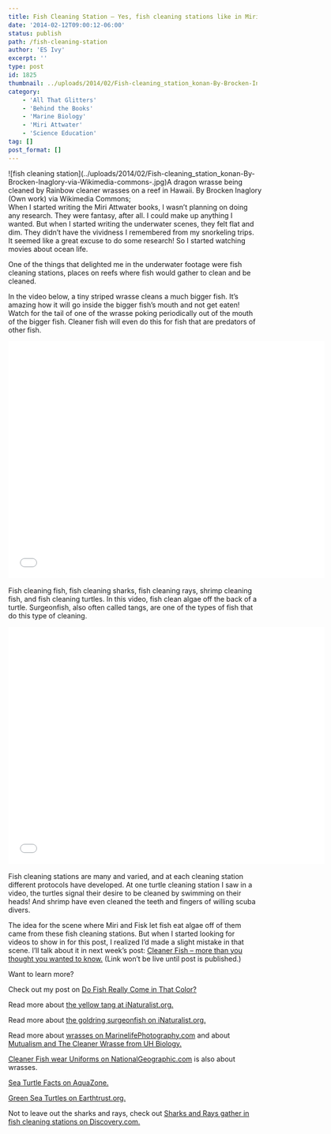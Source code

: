 ```yaml
---
title: Fish Cleaning Station – Yes, fish cleaning stations like in Miri Attwater and All That Glitters really exist
date: '2014-02-12T09:00:12-06:00'
status: publish
path: /fish-cleaning-station
author: 'ES Ivy'
excerpt: ''
type: post
id: 1825
thumbnail: ../uploads/2014/02/Fish-cleaning_station_konan-By-Brocken-Inaglory-via-Wikimedia-commons-150x150.jpg
category:
    - 'All That Glitters'
    - 'Behind the Books'
    - 'Marine Biology'
    - 'Miri Attwater'
    - 'Science Education'
tag: []
post_format: []
---
```

<div class="wp-caption alignleft" id="attachment_1817" style="width: 522px">![fish cleaning station](../uploads/2014/02/Fish-cleaning_station_konan-By-Brocken-Inaglory-via-Wikimedia-commons-.jpg)A dragon wrasse being cleaned by Rainbow cleaner wrasses on a reef in Hawaii. By Brocken Inaglory (Own work) via Wikimedia Commons;

</div>When I started writing the Miri Attwater books, I wasn’t planning on doing any research. They were fantasy, after all. I could make up anything I wanted. But when I started writing the underwater scenes, they felt flat and dim. They didn’t have the vividness I remembered from my snorkeling trips. It seemed like a great excuse to do some research! So I started watching movies about ocean life.

One of the things that delighted me in the underwater footage were fish cleaning stations, places on reefs where fish would gather to clean and be cleaned.

In the video below, a tiny striped wrasse cleans a much bigger fish. It’s amazing how it will go inside the bigger fish’s mouth and not get eaten! Watch for the tail of one of the wrasse poking periodically out of the mouth of the bigger fish. Cleaner fish will even do this for fish that are predators of other fish.  
<iframe allowfullscreen="allowfullscreen" frameborder="0" height="480" src="//www.youtube.com/embed/NOg5XKpArc0?rel=0" width="640"></iframe>

Fish cleaning fish, fish cleaning sharks, fish cleaning rays, shrimp cleaning fish, and fish cleaning turtles. In this video, fish clean algae off the back of a turtle. Surgeonfish, also often called tangs, are one of the types of fish that do this type of cleaning.  
<iframe allowfullscreen="allowfullscreen" frameborder="0" height="480" src="//www.youtube.com/embed/WOnh8wJ-Slc?rel=0" width="640"></iframe>

Fish cleaning stations are many and varied, and at each cleaning station different protocols have developed. At one turtle cleaning station I saw in a video, the turtles signal their desire to be cleaned by swimming on their heads! And shrimp have even cleaned the teeth and fingers of willing scuba divers.

The idea for the scene where Miri and Fisk let fish eat algae off of them came from these fish cleaning stations. But when I started looking for videos to show in for this post, I realized I’d made a slight mistake in that scene. I’ll talk about it in next week’s post: [Cleaner Fish – more than you thought you wanted to know.](http://192.168.1.34:4945/?p=1827) (Link won’t be live until post is published.)

Want to learn more?

Check out my post on [Do Fish Really Come in That Color?](http://192.168.1.34:4945/education/do-fish-really-come-that-color-yep-they-do/)

Read more about [the yellow tang at iNaturalist.org.](http://www.inaturalist.org/taxa/52459-Zebrasoma-flavescens)

Read more about [the goldring surgeonfish on iNaturalist.org.](http://www.inaturalist.org/taxa/47617-Ctenochaetus-strigosus)

Read more about [wrasses on MarinelifePhotography.com](http://www.marinelifephotography.com/fishes/wrasses/wrasses.htm) and about [Mutualism and The Cleaner Wrasse from UH Biology.](http://uhbiology.kahikai.org/?p=611)

[Cleaner Fish wear Uniforms on NationalGeographic.com](http://news.nationalgeographic.com/news/2009/08/090820-cleaner-fish.html) is also about wrasses.

[Sea Turtle Facts on AquaZone.](http://www.aquazonescuba.com/sea-turtle-facts1.html)

[Green Sea Turtles on Earthtrust.org.](http://earthtrust.org/wlcurric/turtles.html)

Not to leave out the sharks and rays, check out [Sharks and Rays gather in fish cleaning stations on Discovery.com.](http://news.discovery.com/animals/sharks/sharks-and-rays-gather-in-fish-cleaning-stations.htm)
